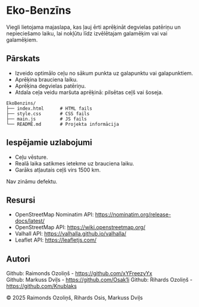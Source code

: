 
# Eko-Benzīns

Viegli lietojama majaslapa, kas ļauj ērti aprēķināt degvielas patēriņu un nepieciešamo laiku, lai nokļūtu līdz izvēlētajam galamēķim vai vai galamēķiem.

## Pārskats
- Izveido optimālo ceļu no sākum punkta uz galapunktu  vai galapunktiem.
- Aprēķina brauciena laiku.
- Aprēķina degvielas patēriņu.
- Atdala ceļa veidu maršuta aprēķinā: pilsētas ceļš vai šoseja.

```
EkoBenzins/
├── index.html		# HTML fails
├── style.css		# CSS fails
├── main.js			# JS fails
└── README.md		# Projekta informācija
```

## Iespējamie uzlabojumi
- Ceļu vēsture.
- Realā laika satikmes ietekme uz brauciena laiku.
- Garāks atļautais ceļš virs 1500 km.

Nav zināmu defektu.

## Resursi

- OpenStreetMap Nominatim API: https://nominatim.org/release-docs/latest/  
- OpenStreetMap API: https://wiki.openstreetmap.org/
- Valhall API: https://valhalla.github.io/valhalla/
- Leaflet API: https://leafletjs.com/

## Autori
Github: Raimonds Ozoliņš - https://github.com/xYFreezyYx       
Github: Markuss Dviļs - https://github.com/Osak1i
Github: Rihards Ozoliņš - https://github.com/Knublaks

© 2025 Raimonds Ozoliņš, Rihards Osis, Markuss Dviļs